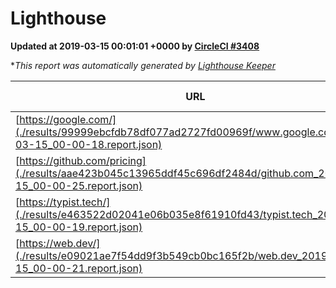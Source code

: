 
# Lighthouse

**Updated at 2019-03-15 00:01:01 +0000 by [CircleCI #3408](https://circleci.com/gh/ItinerisLtd/lighthouse-keeper-example/3408)**

**This report was automatically generated by [Lighthouse Keeper](https://github.com/itinerisltd/lighthouse-keeper)*

| URL | Performance | Accessibility | Best Practices | SEO | PWA | Updated At |
| --- | --- | --- | --- | --- | --- | --- |
| [https://google.com/](./results/99999ebcfdb78df077ad2727fd00969f/www.google.com_2019-03-15_00-00-18.report.json) | 0.95 | 0.71 | 0.93 | 0.82 | 0.58 | 2019-03-15T00:00:18.581Z |
| [https://github.com/pricing](./results/aae423b045c13965ddf45c696df2484d/github.com_2019-03-15_00-00-25.report.json) | 0.79 | 0.89 | 0.93 | 0.9 | 0.58 | 2019-03-15T00:00:25.250Z |
| [https://typist.tech/](./results/e463522d02041e06b035e8f61910fd43/typist.tech_2019-03-15_00-00-19.report.json) | 1 |  |  |  |  | 2019-03-15T00:00:19.538Z |
| [https://web.dev/](./results/e09021ae7f54dd9f3b549cb0bc165f2b/web.dev_2019-03-15_00-00-21.report.json) | 0.95 | 0.93 | 1 | 0.87 | 1 | 2019-03-15T00:00:21.085Z |

